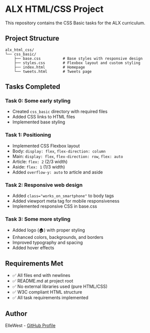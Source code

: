 # ALX HTML/CSS Project

This repository contains the CSS Basic tasks for the ALX curriculum.

## Project Structure

```
alx_html_css/
└── css_basic/
    ├── base.css          # Base styles with responsive design
    ├── styles.css        # Flexbox layout and custom styling
    ├── index.html        # Homepage
    └── tweets.html       # Tweets page
```

## Tasks Completed

### Task 0: Some early styling

- Created `css_basic` directory with required files
- Added CSS links to HTML files
- Implemented base styling

### Task 1: Positioning

- Implemented CSS Flexbox layout
- Body: `display: flex`, `flex-direction: column`
- Main: `display: flex`, `flex-direction: row`, `flex: auto`
- Article: `flex: 2` (2/3 width)
- Aside: `flex: 1` (1/3 width)
- Added `overflow-y: auto` to article and aside

### Task 2: Responsive web design

- Added `class="works_on_smartphone"` to body tags
- Added viewport meta tag for mobile responsiveness
- Implemented responsive CSS in base.css

### Task 3: Some more styling

- Added logo (🏠) with proper styling
- Enhanced colors, backgrounds, and borders
- Improved typography and spacing
- Added hover effects

## Requirements Met

- ✅ All files end with newlines
- ✅ README.md at project root
- ✅ No external libraries used (pure HTML/CSS)
- ✅ W3C compliant HTML structure
- ✅ All task requirements implemented

## Author

ElleWest - [GitHub Profile](https://github.com/ElleWest)
